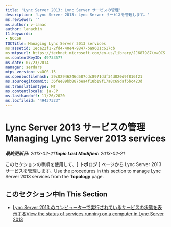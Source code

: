 ```yaml
---
title: 'Lync Server 2013: Lync Server サービスの管理'
description: 'Lync Server 2013: Lync Server サービスを管理します。'
ms.reviewer: ''
ms.author: v-lanac
author: lanachin
f1.keywords:
- NOCSH
TOCTitle: Managing Lync Server 2013 services
ms:assetid: 1ece22f1-2fd4-40e4-9847-ba9601c617cb
ms:mtpsurl: https://technet.microsoft.com/en-us/library/JJ687987(v=OCS.15)
ms:contentKeyID: 49733577
ms.date: 07/23/2014
manager: serdars
mtps_version: v=OCS.15
ms.openlocfilehash: 39c02946246d587cdc8971ddf34d020d9f816f21
ms.sourcegitcommit: 36fee89bb887bea4f18b19f17a8c69daf5bc423d
ms.translationtype: MT
ms.contentlocale: ja-JP
ms.lasthandoff: 11/26/2020
ms.locfileid: "49437323"
---
```

# <a name="managing-lync-server-2013-services"></a><span data-ttu-id="09488-103">Lync Server 2013 サービスの管理</span><span class="sxs-lookup"><span data-stu-id="09488-103">Managing Lync Server 2013 services</span></span>

<div data-xmlns="http://www.w3.org/1999/xhtml">

<div class="topic" data-xmlns="http://www.w3.org/1999/xhtml" data-msxsl="urn:schemas-microsoft-com:xslt" data-cs="https://msdn.microsoft.com/">

<div data-asp="https://msdn2.microsoft.com/asp">



</div>

<div id="mainSection">

<div id="mainBody"><span data-ttu-id="09488-104">

<span> </span></span><span class="sxs-lookup"><span data-stu-id="09488-104">

<span> </span></span></span>

<span data-ttu-id="09488-105">_**最終更新日:** 2013-02-21_</span><span class="sxs-lookup"><span data-stu-id="09488-105">_**Topic Last Modified:** 2013-02-21_</span></span>

<span data-ttu-id="09488-106">このセクションの手順を使用して、[ **トポロジ** ] ページから Lync Server 2013 サービスを管理します。</span><span class="sxs-lookup"><span data-stu-id="09488-106">Use the procedures in this section to manage Lync Server 2013 services from the **Topology** page.</span></span>

<div>

## <a name="in-this-section"></a><span data-ttu-id="09488-107">このセクション中</span><span class="sxs-lookup"><span data-stu-id="09488-107">In This Section</span></span>

  - [<span data-ttu-id="09488-108">Lync Server 2013 のコンピューターで実行されているサービスの状態を表示する</span><span class="sxs-lookup"><span data-stu-id="09488-108">View the status of services running on a computer in Lync Server 2013</span></span>](lync-server-2013-view-the-status-of-services-running-on-a-computer.md)

<span data-ttu-id="09488-109"></div>

</div>

<span> </span>

</div>

</div>

</span><span class="sxs-lookup"><span data-stu-id="09488-109"></div>

</div>

<span> </span>

</div>

</div>

</span></span></div>

